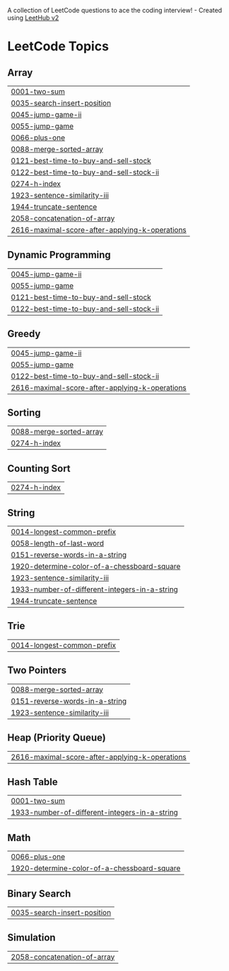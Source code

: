 A collection of LeetCode questions to ace the coding interview! - Created using [LeetHub v2](https://github.com/arunbhardwaj/LeetHub-2.0)
<!---LeetCode Topics Start-->
# LeetCode Topics
## Array
|  |
| ------- |
| [0001-two-sum](https://github.com/lordbaldwin1/LeetCode/tree/master/0001-two-sum) |
| [0035-search-insert-position](https://github.com/lordbaldwin1/LeetCode/tree/master/0035-search-insert-position) |
| [0045-jump-game-ii](https://github.com/lordbaldwin1/LeetCode/tree/master/0045-jump-game-ii) |
| [0055-jump-game](https://github.com/lordbaldwin1/LeetCode/tree/master/0055-jump-game) |
| [0066-plus-one](https://github.com/lordbaldwin1/LeetCode/tree/master/0066-plus-one) |
| [0088-merge-sorted-array](https://github.com/lordbaldwin1/LeetCode/tree/master/0088-merge-sorted-array) |
| [0121-best-time-to-buy-and-sell-stock](https://github.com/lordbaldwin1/LeetCode/tree/master/0121-best-time-to-buy-and-sell-stock) |
| [0122-best-time-to-buy-and-sell-stock-ii](https://github.com/lordbaldwin1/LeetCode/tree/master/0122-best-time-to-buy-and-sell-stock-ii) |
| [0274-h-index](https://github.com/lordbaldwin1/LeetCode/tree/master/0274-h-index) |
| [1923-sentence-similarity-iii](https://github.com/lordbaldwin1/LeetCode/tree/master/1923-sentence-similarity-iii) |
| [1944-truncate-sentence](https://github.com/lordbaldwin1/LeetCode/tree/master/1944-truncate-sentence) |
| [2058-concatenation-of-array](https://github.com/lordbaldwin1/LeetCode/tree/master/2058-concatenation-of-array) |
| [2616-maximal-score-after-applying-k-operations](https://github.com/lordbaldwin1/LeetCode/tree/master/2616-maximal-score-after-applying-k-operations) |
## Dynamic Programming
|  |
| ------- |
| [0045-jump-game-ii](https://github.com/lordbaldwin1/LeetCode/tree/master/0045-jump-game-ii) |
| [0055-jump-game](https://github.com/lordbaldwin1/LeetCode/tree/master/0055-jump-game) |
| [0121-best-time-to-buy-and-sell-stock](https://github.com/lordbaldwin1/LeetCode/tree/master/0121-best-time-to-buy-and-sell-stock) |
| [0122-best-time-to-buy-and-sell-stock-ii](https://github.com/lordbaldwin1/LeetCode/tree/master/0122-best-time-to-buy-and-sell-stock-ii) |
## Greedy
|  |
| ------- |
| [0045-jump-game-ii](https://github.com/lordbaldwin1/LeetCode/tree/master/0045-jump-game-ii) |
| [0055-jump-game](https://github.com/lordbaldwin1/LeetCode/tree/master/0055-jump-game) |
| [0122-best-time-to-buy-and-sell-stock-ii](https://github.com/lordbaldwin1/LeetCode/tree/master/0122-best-time-to-buy-and-sell-stock-ii) |
| [2616-maximal-score-after-applying-k-operations](https://github.com/lordbaldwin1/LeetCode/tree/master/2616-maximal-score-after-applying-k-operations) |
## Sorting
|  |
| ------- |
| [0088-merge-sorted-array](https://github.com/lordbaldwin1/LeetCode/tree/master/0088-merge-sorted-array) |
| [0274-h-index](https://github.com/lordbaldwin1/LeetCode/tree/master/0274-h-index) |
## Counting Sort
|  |
| ------- |
| [0274-h-index](https://github.com/lordbaldwin1/LeetCode/tree/master/0274-h-index) |
## String
|  |
| ------- |
| [0014-longest-common-prefix](https://github.com/lordbaldwin1/LeetCode/tree/master/0014-longest-common-prefix) |
| [0058-length-of-last-word](https://github.com/lordbaldwin1/LeetCode/tree/master/0058-length-of-last-word) |
| [0151-reverse-words-in-a-string](https://github.com/lordbaldwin1/LeetCode/tree/master/0151-reverse-words-in-a-string) |
| [1920-determine-color-of-a-chessboard-square](https://github.com/lordbaldwin1/LeetCode/tree/master/1920-determine-color-of-a-chessboard-square) |
| [1923-sentence-similarity-iii](https://github.com/lordbaldwin1/LeetCode/tree/master/1923-sentence-similarity-iii) |
| [1933-number-of-different-integers-in-a-string](https://github.com/lordbaldwin1/LeetCode/tree/master/1933-number-of-different-integers-in-a-string) |
| [1944-truncate-sentence](https://github.com/lordbaldwin1/LeetCode/tree/master/1944-truncate-sentence) |
## Trie
|  |
| ------- |
| [0014-longest-common-prefix](https://github.com/lordbaldwin1/LeetCode/tree/master/0014-longest-common-prefix) |
## Two Pointers
|  |
| ------- |
| [0088-merge-sorted-array](https://github.com/lordbaldwin1/LeetCode/tree/master/0088-merge-sorted-array) |
| [0151-reverse-words-in-a-string](https://github.com/lordbaldwin1/LeetCode/tree/master/0151-reverse-words-in-a-string) |
| [1923-sentence-similarity-iii](https://github.com/lordbaldwin1/LeetCode/tree/master/1923-sentence-similarity-iii) |
## Heap (Priority Queue)
|  |
| ------- |
| [2616-maximal-score-after-applying-k-operations](https://github.com/lordbaldwin1/LeetCode/tree/master/2616-maximal-score-after-applying-k-operations) |
## Hash Table
|  |
| ------- |
| [0001-two-sum](https://github.com/lordbaldwin1/LeetCode/tree/master/0001-two-sum) |
| [1933-number-of-different-integers-in-a-string](https://github.com/lordbaldwin1/LeetCode/tree/master/1933-number-of-different-integers-in-a-string) |
## Math
|  |
| ------- |
| [0066-plus-one](https://github.com/lordbaldwin1/LeetCode/tree/master/0066-plus-one) |
| [1920-determine-color-of-a-chessboard-square](https://github.com/lordbaldwin1/LeetCode/tree/master/1920-determine-color-of-a-chessboard-square) |
## Binary Search
|  |
| ------- |
| [0035-search-insert-position](https://github.com/lordbaldwin1/LeetCode/tree/master/0035-search-insert-position) |
## Simulation
|  |
| ------- |
| [2058-concatenation-of-array](https://github.com/lordbaldwin1/LeetCode/tree/master/2058-concatenation-of-array) |
<!---LeetCode Topics End-->